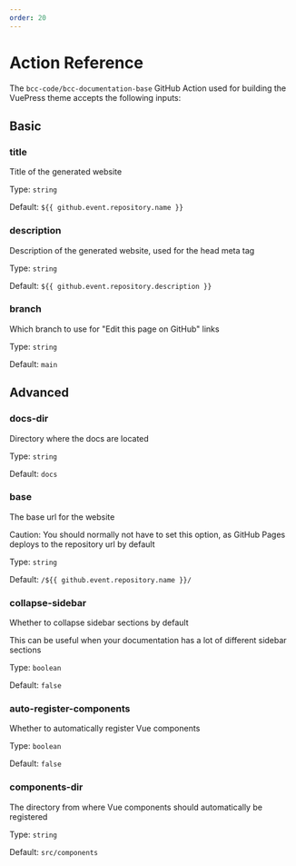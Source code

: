 ```yaml
---
order: 20
---
```


# Action Reference
The `bcc-code/bcc-documentation-base` GitHub Action used for building the VuePress theme accepts the following inputs:

## Basic
### title <Badge type="tip" text="required" vertical="middle" />
Title of the generated website

Type: `string`

Default: `${{ github.event.repository.name }}`

### description <Badge type="tip" text="required" vertical="middle" />
Description of the generated website, used for the head meta tag

Type: `string`

Default: `${{ github.event.repository.description }}`
  
### branch
Which branch to use for "Edit this page on GitHub" links

Type: `string`

Default: `main`

## Advanced
### docs-dir
Directory where the docs are located

Type: `string`

Default: `docs`

### base
The base url for the website

Caution: You should normally not have to set this option, as GitHub Pages deploys to the repository url by default

Type: `string`

Default: `/${{ github.event.repository.name }}/`

### collapse-sidebar
Whether to collapse sidebar sections by default

This can be useful when your documentation has a lot of different sidebar sections

Type: `boolean`

Default: `false`

### auto-register-components
Whether to automatically register Vue components

Type: `boolean`

Default: `false`

### components-dir
The directory from where Vue components should automatically be registered

Type: `string`

Default: `src/components`
